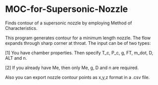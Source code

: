 # MOC-for-Supersonic-Nozzle
Finds contour of a supersonic nozzle by employing Method of Characteristics.

This program generates contour for a minimum length nozzle. The flow expands through sharp corner at throat. The input can be of two types:

[1] You have chamber properties. Then specify T_c, P_c, g, FT, m_dot, D, ALT and n.

[2] If you already have Me, then only Me, g, D and n are required.

Also you can export nozzle contour points as x,y,z format in a .csv file.
